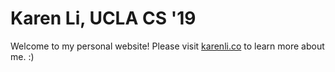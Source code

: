 Karen Li, UCLA CS '19
=====================
Welcome to my personal website! Please visit [karenli.co](https://karenli.co) to learn more about me. :) 
